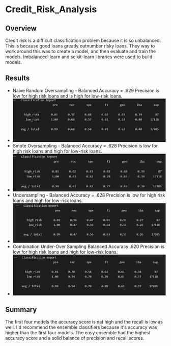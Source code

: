 # Credit_Risk_Analysis
## Overview
Credit risk is a difficult classification problem because it is so unbalanced. This is because good loans greatly outnumber risky loans. They way to work around this was to create a model, and then evaluate and train the models. Imbalanced-learn and scikit-learn libraries were used to build models.
## Results
* Naive Random Oversampling - Balanced Accuracy = .629 Precision is low for high risk loans and is high for low-risk loans.
* ![pic1](https://github.com/peterthepage/Credit_Risk_Analysis/blob/main/Pictures/Capture1.PNG)
* Smote Oversampling - Balanced Accuracy = .628 Precision is low for high risk loans and high for low-risk loans.
* ![pic2](https://github.com/peterthepage/Credit_Risk_Analysis/blob/main/Pictures/Capture2.PNG)
* Undersampling - Balanced Accuracy = .628 Precision is low for high risk loans and high for low-risk loans.
* ![pic3](https://github.com/peterthepage/Credit_Risk_Analysis/blob/main/Pictures/Capture3.PNG)
* Combination Under-Over Sampling Balanced Accuracy .620 Precision is low for high risk loans and high for low-risk loans.
* ![pic4](https://github.com/peterthepage/Credit_Risk_Analysis/blob/main/Pictures/Capture4.PNG)
## Summary
The first four models the accuracy score is nat high and the recall is low as well. I'd recommend the ensemble classifiers because it's accuracy was higher than the first four models. The easy ensemble had the highest accuracy score and a solid balance of precision and recall scores.
